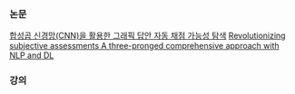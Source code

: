### 논문
[합성곱 신경망(CNN)을 활용한 그래픽 답안 자동 채점 가능성 탐색](합성곱%20신경망(CNN)을%20활용한%20그래픽%20답안%20자동%20채점%20가능성%20탐색.md)
[Revolutionizing subjective assessments A three-pronged comprehensive approach with NLP and DL](Revolutionizing%20subjective%20assessments%20A%20three-pronged%20comprehensive%20approach%20with%20NLP%20and%20DL.md)

### 강의

